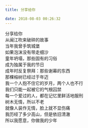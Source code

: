 ```yaml
---
title: 分享给你

date: 2018-08-03 00:26:32
---
```

分享给你\
从闽江吹来破碎的故事\
当年我曾手筑城堡\
如果泡沫没有带走细沙\
童年坍塌，那些固有的习俗\
成为独属于我的节日\
成年时反复祭拜：那些谢幕的东西\
那棵榕树已经过于年迈\
我一个人抱不住它的岁月，两个人也不行\
我们只能一起被它的气根囚禁\
每一个爱过的人，都在记忆里鲜活地服刑\
树木无情，所以不老\
就像人装作无情，脸上就不显伤痛\
我历经了多少高山，但是依旧清澈\
所以我愿意，你做我的少年
